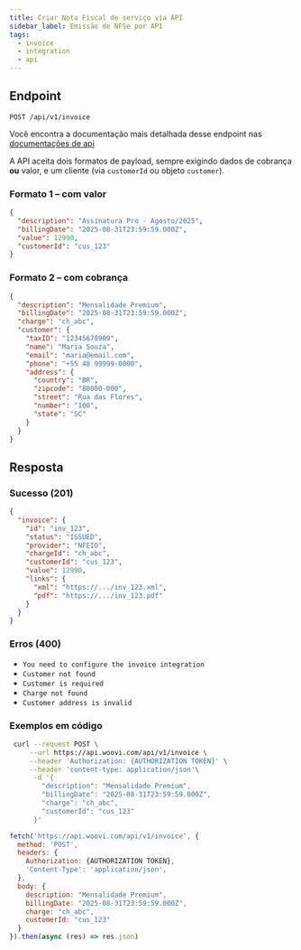 ```yaml
---
title: Criar Nota Fiscal de serviço via API
sidebar_label: Emissão de NFSe por API
tags:
  - invoice
  - integration
  - api
---
```


## Endpoint

```http
POST /api/v1/invoice
```
Você encontra a documentação mais detalhada desse endpoint nas [documentações de api]('https://developers.woovi.com/en/api#tag/invoice/paths/~1api~1v1~1invoice/post')


A API aceita dois formatos de payload, sempre exigindo dados de cobrança **ou** valor, e um cliente (via `customerId` ou objeto `customer`).

### Formato 1 – com valor

```json
{
  "description": "Assinatura Pro - Agosto/2025",
  "billingDate": "2025-08-31T23:59:59.000Z",
  "value": 12990,
  "customerId": "cus_123"
}
```

### Formato 2 – com cobrança

```json
{
  "description": "Mensalidade Premium",
  "billingDate": "2025-08-31T23:59:59.000Z",
  "charge": "ch_abc",
  "customer": {
    "taxID": "12345678909",
    "name": "Maria Souza",
    "email": "maria@email.com",
    "phone": "+55 48 99999-0000",
    "address": {
      "country": "BR",
      "zipcode": "88000-000",
      "street": "Rua das Flores",
      "number": "100",
      "state": "SC"
    }
  }
}
```

## Resposta

### Sucesso (201)

```json
{
  "invoice": {
    "id": "inv_123",
    "status": "ISSUED",
    "provider": "NFEIO",
    "chargeId": "ch_abc",
    "customerId": "cus_123",
    "value": 12990,
    "links": {
      "xml": "https://.../inv_123.xml",
      "pdf": "https://.../inv_123.pdf"
    }
  }
}
```

### Erros (400)

* `You need to configure the invoice integration`
* `Customer not found`
* `Customer is required`
* `Charge not found`
* `Customer address is invalid`

### Exemplos em código

<Tabs>
  <TabItem value="shell-curl" label="Shell + cURL" default>

```sh
 curl --request POST \
     --url https://api.woovi.com/api/v1/invoice \
     --header 'Authorization: {AUTHORIZATION TOKEN}' \
     --header 'content-type: application/json'\
      -d '{
        "description": "Mensalidade Premium",
        "billingDate": "2025-08-31T23:59:59.000Z",
        "charge": "ch_abc",
        "customerId": "cus_123"
      }'
```

</TabItem>
<TabItem value="javascript" label="JavaScript + Fetch" default>

```js
fetch('https://api.woovi.com/api/v1/invoice', {
  method: 'POST',
  headers: {
    Authorization: {AUTHORIZATION TOKEN},
    'Content-Type': 'application/json',
  },
  body: {
    description: "Mensalidade Premium",
    billingDate: "2025-08-31T23:59:59.000Z",
    charge: "ch_abc",
    customerId: "cus_123"
  }
}).then(async (res) => res.json)
```

  </TabItem>
</Tabs>
